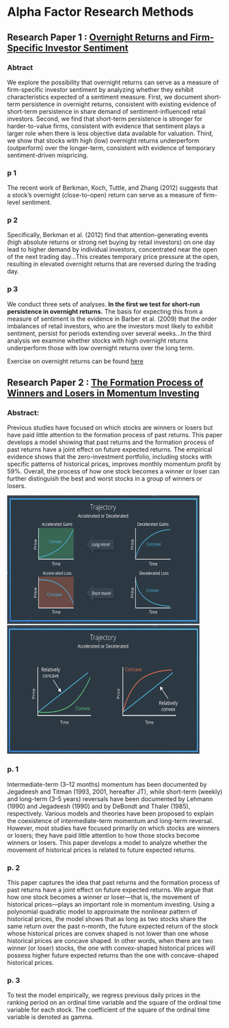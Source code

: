 # Alpha Factor Research Methods

## Research Paper 1 : [Overnight Returns and Firm-Specific Investor Sentiment](https://papers.ssrn.com/sol3/papers.cfm?abstract_id=2554010)

### Abtract
We explore the possibility that overnight returns can serve as a measure of firm-specific investor sentiment by analyzing whether they exhibit characteristics expected of a sentiment measure. First, we document short-term persistence in overnight returns, consistent with existing evidence of short-term persistence in share demand of sentiment-influenced retail investors. Second, we find that short-term persistence is stronger for harder-to-value firms, consistent with evidence that sentiment plays a larger role when there is less objective data available for valuation. Third, we show that stocks with high (low) overnight returns underperform (outperform) over the longer-term, consistent with evidence of temporary sentiment-driven mispricing.  

### p 1
The recent work of Berkman, Koch, Tuttle, and Zhang (2012) suggests that a stock’s
overnight (close-to-open) return can serve as a measure of firm-level sentiment.

### p 2
Specifically, Berkman et al. (2012) find that attention-generating events (high absolute returns or
strong net buying by retail investors) on one day lead to higher demand by individual investors,
concentrated near the open of the next trading day...This creates temporary price pressure at the
open, resulting in elevated overnight returns that are reversed during the trading day.

### p 3
We conduct three sets of analyses. **In the first
we test for short-run persistence in overnight returns.** The basis for expecting this from a
measure of sentiment is the evidence in Barber et al. (2009) that the order imbalances of retail
investors, who are the investors most likely to exhibit sentiment, persist for periods extending
over several weeks...In the third analysis we
examine whether stocks with high overnight returns underperform those with low overnight
returns over the long term.

Exercise on overnight returns can be found [here](https://github.com/purvasingh96/AI-for-Trading/blob/master/Term%201/Theorey%20%26%20Quizes/16.%20Alpha%20Factor%20Research%20Methods/Quizzes/overnight_returns.ipynb)

## Research Paper 2 : [The Formation Process of Winners and Losers in Momentum Investing](https://papers.ssrn.com/sol3/papers.cfm?abstract_id=2610571)

### Abstract:
Previous studies have focused on which stocks are winners or losers but have paid little attention to the formation process of past returns. This paper develops a model showing that past returns and the formation process of past returns have a joint effect on future expected returns. The empirical evidence shows that the zero-investment portfolio, including stocks with specific patterns of historical prices, improves monthly momentum profit by 59%. Overall, the process of how one stock becomes a winner or loser can further distinguish the best and worst stocks in a group of winners or losers.

<img src="./Images/1. trajectory.png" width=450 height=300></img> <img src="./Images/2. relative trajectory.png" width=450 height=300></img>

### p. 1
Intermediate-term (3–12 months) momentum has been documented by Jegadeesh and Titman (1993, 2001, hereafter JT), while short-term (weekly) and long-term (3–5 years) reversals have been documented by Lehmann (1990) and Jegadeesh (1990) and by DeBondt and Thaler (1985), respectively. Various models and theories have been proposed to explain the coexistence of intermediate-term momentum and long-term reversal. However, most studies have focused primarily on which stocks are winners or losers; they have paid little attention to how those stocks become winners or losers. This paper develops a model to analyze whether the movement of historical prices is related to future expected returns.

### p. 2
This paper captures the idea that past returns and the formation process of past returns have a joint effect on future expected returns. We argue that how one stock becomes a winner or loser—that is, the movement of historical prices—plays an important role in momentum investing. Using a polynomial quadratic model to approximate the nonlinear pattern of historical prices, the model shows that as long as two stocks share the same return over the past n-month, the future expected return of the stock whose historical prices are convex shaped is not lower than one whose historical prices are concave shaped. In other words, when there are two winner (or loser) stocks, the one with convex-shaped historical prices will possess higher future expected returns than the one with concave-shaped historical prices.

### p. 3 
To test the model empirically, we regress previous daily prices in the ranking period on an ordinal time variable and the square of the ordinal time variable for each stock. The coefficient of the square of the ordinal time variable is denoted as gamma.
